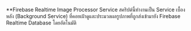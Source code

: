 **Firebase Realtime Image Processor Service
สคริปต์นี้ทำงานเป็น Service เบื้องหลัง (Background Service) ที่คอยเฝ้าดูและประมวลผลรูปภาพที่ถูกส่งเข้ามายัง Firebase Realtime Database โดยอัตโนมัติ
